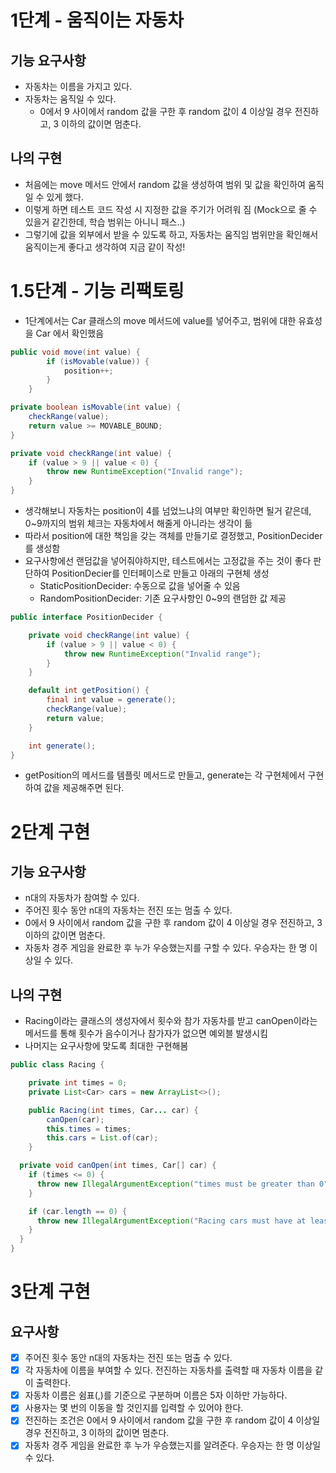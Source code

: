 # 1단계 - 움직이는 자동차

## 기능 요구사항

- 자동차는 이름을 가지고 있다.
- 자동차는 움직일 수 있다.
  - 0에서 9 사이에서 random 값을 구한 후 random 값이 4 이상일 경우 전진하고, 3 이하의 값이면 멈춘다.

## 나의 구현

- 처음에는 move 메서드 안에서 random 값을 생성하여 범위 및 값을 확인하여 움직일 수 있게 했다.
- 이렇게 하면 테스트 코드 작성 시 지정한 값을 주기가 어려워 짐 (Mock으로 줄 수 있을거 같긴한데, 학습 범위는 아니니 패스..)
- 그렇기에 값을 외부에서 받을 수 있도록 하고, 자동차는 움직임 범위만을 확인해서 움직이는게 좋다고 생각하여 지금 같이 작성!

# 1.5단계 - 기능 리팩토링

- 1단계에서는 Car 클래스의 move 메서드에 value를 넣어주고, 범위에 대한 유효성을 Car 에서 확인했음

```java
public void move(int value) {
        if (isMovable(value)) {
            position++;
        }
    }

private boolean isMovable(int value) {
    checkRange(value);
    return value >= MOVABLE_BOUND;
}

private void checkRange(int value) {
    if (value > 9 || value < 0) {
        throw new RuntimeException("Invalid range");
    }
}
```

- 생각해보니 자동차는 position이 4를 넘었느냐의 여부만 확인하면 될거 같은데, 0~9까지의 범위 체크는 자동차에서 해줄게 아니라는 생각이 듦
- 따라서 position에 대한 책임을 갖는 객체를 만들기로 결정했고, PositionDecider를 생성함
- 요구사항에선 랜덤값을 넣어줘야하지만, 테스트에서는 고정값을 주는 것이 좋다 판단하여 PositionDecier를 인터페이스로 만들고 아래의 구현체 생성
  - StaticPositionDecider: 수동으로 값을 넣어줄 수 있음
  - RandomPositionDecider: 기존 요구사항인 0~9의 랜덤한 값 제공

```java
public interface PositionDecider {

    private void checkRange(int value) {
        if (value > 9 || value < 0) {
            throw new RuntimeException("Invalid range");
        }
    }

    default int getPosition() {
        final int value = generate();
        checkRange(value);
        return value;
    }

    int generate();
}
```

- getPosition의 메서드를 템플릿 메서드로 만들고, generate는 각 구현체에서 구현하여 값을 제공해주면 된다.

# 2단계 구현

## 기능 요구사항

- n대의 자동차가 참여할 수 있다.
- 주어진 횟수 동안 n대의 자동차는 전진 또는 멈출 수 있다.
- 0에서 9 사이에서 random 값을 구한 후 random 값이 4 이상일 경우 전진하고, 3 이하의 값이면 멈춘다.
- 자동차 경주 게임을 완료한 후 누가 우승했는지를 구할 수 있다. 우승자는 한 명 이상일 수 있다.

## 나의 구현

- Racing이라는 클래스의 생성자에서 횟수와 참가 자동차를 받고 canOpen이라는 메서드를 통해 횟수가 음수이거나 참가자가 없으면 예외블 발생시킴
- 나머지는 요구사항에 맞도록 최대한 구현해봄

```java
public class Racing {

    private int times = 0;
    private List<Car> cars = new ArrayList<>();

    public Racing(int times, Car... car) {
        canOpen(car);
        this.times = times;
        this.cars = List.of(car);
    }

  private void canOpen(int times, Car[] car) {
    if (times <= 0) {
      throw new IllegalArgumentException("times must be greater than 0");
    }

    if (car.length == 0) {
      throw new IllegalArgumentException("Racing cars must have at least one car");
    }
  }
}
```

# 3단계 구현

## 요구사항

- [X] 주어진 횟수 동안 n대의 자동차는 전진 또는 멈출 수 있다.
- [X] 각 자동차에 이름을 부여할 수 있다. 전진하는 자동차를 출력할 때 자동차 이름을 같이 출력한다.
- [X] 자동차 이름은 쉼표(,)를 기준으로 구분하며 이름은 5자 이하만 가능하다.
- [X] 사용자는 몇 번의 이동을 할 것인지를 입력할 수 있어야 한다.
- [X] 전진하는 조건은 0에서 9 사이에서 random 값을 구한 후 random 값이 4 이상일 경우 전진하고, 3 이하의 값이면 멈춘다.
- [X] 자동차 경주 게임을 완료한 후 누가 우승했는지를 알려준다. 우승자는 한 명 이상일 수 있다.
